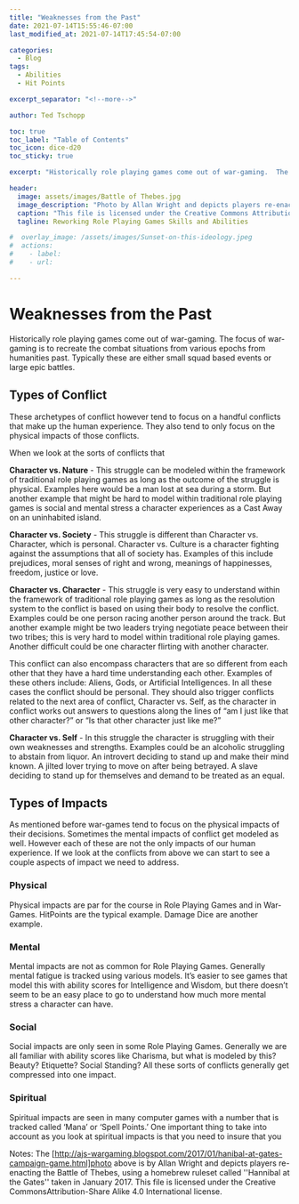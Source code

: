 ```yaml
---
title: "Weaknesses from the Past"
date: 2021-07-14T15:55:46-07:00
last_modified_at: 2021-07-14T17:45:54-07:00

categories:
  - Blog
tags:
  - Abilities
  - Hit Points

excerpt_separator: "<!--more-->"

author: Ted Tschopp

toc: true
toc_label: "Table of Contents"
toc_icon: dice-d20
toc_sticky: true

excerpt: "Historically role playing games come out of war-gaming.  The focus of war-gaming is to recreate the combat situations from various epochs from humanities past.  Typically these are either small squad based events or large epic battles."

header: 
  image: assets/images/Battle of Thebes.jpg
  image_description: "Photo by Allan Wright and depicts players re-enacting the Battle of Thebes, using a homebrew ruleset called ''Hannibal at the Gates'' taken in January 2017."
  caption: "This file is licensed under the Creative Commons Attribution-Share Alike 4.0 International license - http://ajs-wargaming.blogspot.com/2017/01/hanibal-at-gates-campaign-game.html. "
  tagline: Reworking Role Playing Games Skills and Abilities

#  overlay_image: /assets/images/Sunset-on-this-ideology.jpeg
#  actions:
#    - label: 
#    - url:

---
```

# Weaknesses from the Past

Historically role playing games come out of war-gaming.  The focus of war-gaming is to recreate the combat situations from various epochs from humanities past.  Typically these are either small squad based events or large epic battles. 

## Types of Conflict

These archetypes of conflict however tend to focus on a handful conflicts that make up the human experience.  They also tend to only focus on the physical impacts of those conflicts.  

When we look at the sorts of conflicts that 

**Character vs. Nature** - This struggle can be modeled within the framework of traditional role playing games as long as the outcome of the struggle is physical.  Examples here would be a man lost at sea during a storm.  But another example that might be hard to model within traditional role playing games is social and mental stress a character experiences as a Cast Away on an uninhabited island.

**Character vs. Society** - This struggle is different than Character vs. Character, which is personal.  Character vs. Culture is a character fighting against the assumptions that all of society has.  Examples of this include prejudices, moral senses of right and wrong, meanings of happinesses, freedom, justice or love.  

**Character vs. Character** - This struggle is very easy to understand within the framework of traditional role playing games as long as the resolution system to the conflict is based on using their body to resolve the conflict.  Examples could be one person racing another person around the track.  But another example might be two leaders trying negotiate peace between their two tribes; this is very hard to model within traditional role playing games.  Another difficult could be one character flirting with another character.

This conflict can also encompass characters that are so different from each other that they have a hard time understanding each other.  Examples of these others include: Aliens, Gods, or Artificial Intelligences.  In all these cases the conflict should be personal.  They should also trigger conflicts related to the next area of conflict,  Character vs. Self,  as the character in conflict works out answers to questions along the lines of “am I just like that other character?” or “Is that other character just like me?”

**Character vs. Self** - In this struggle the character is struggling with their own weaknesses and strengths.  Examples could be an alcoholic struggling to abstain from liquor.  An introvert deciding to stand up and make their mind known.  A jilted lover trying to move on after being betrayed.  A slave deciding to stand up for themselves and demand to be treated as an equal. 

## Types of Impacts

As mentioned before war-games tend to focus on the physical impacts of their decisions.  Sometimes the mental impacts of conflict get modeled as well.  However each of these are not the only impacts of our human experience.  If we look at the conflicts from above we can start to see a couple aspects of impact we need to address.  

### Physical

Physical impacts are par for the course in Role Playing Games and in War-Games.  HitPoints are the typical example.  Damage Dice are another example.

### Mental

Mental impacts are not as common for Role Playing Games.  Generally mental fatigue is tracked using various models.  It’s easier to see games that model this with ability scores for Intelligence and Wisdom, but there doesn’t seem to be an easy place to go to understand how much more mental stress a character can have.

### Social

Social impacts are only seen in some Role Playing Games.  Generally we are all familiar with ability scores like Charisma, but what is modeled by this?   Beauty?  Etiquette?  Social Standing?  All these sorts of conflicts generally get compressed into one impact.

### Spiritual

Spiritual impacts are seen in many computer games with a number that is tracked called ‘Mana’ or ‘Spell Points.’  One important thing to take into account as you look at spiritual impacts is that you need to insure that you 

Notes: The [http://ajs-wargaming.blogspot.com/2017/01/hanibal-at-gates-campaign-game.html]photo above is by Allan Wright and depicts players re-enacting the Battle of Thebes, using a homebrew ruleset called ''Hannibal at the Gates'' taken in January 2017. This file is licensed under the Creative CommonsAttribution-Share Alike 4.0 International license.
